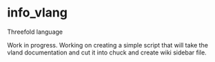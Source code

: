 # info_vlang
Threefold language

Work in progress.  Working on creating a simple script that will take the vland documentation and cut it into chuck and create wiki sidebar file.
